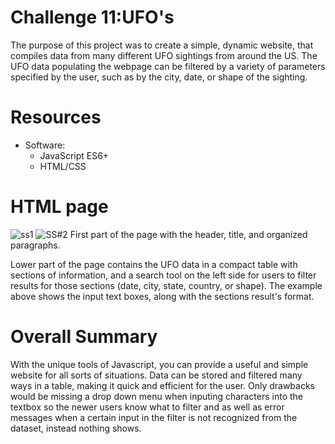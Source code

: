 # Challenge 11:UFO's
The purpose of this project was to create a simple, dynamic website, that compiles data from many different UFO sightings from around the US. The UFO data populating the webpage can be filtered by a variety of parameters specified by the user, such as by the city, date, or shape of the sighting.

# Resources
* Software:
  * JavaScript ES6+
  * HTML/CSS

# HTML page
![ss1](https://user-images.githubusercontent.com/82550431/135958319-5ff7790b-5af8-431b-b26a-3a659e9029b0.png)
![SS#2](https://user-images.githubusercontent.com/82550431/135958574-6a741182-8ec3-457e-b848-4ba70dce3a64.png)
First part of the page with the header, title, and organized paragraphs.

Lower part of the page contains the UFO data in a compact table with sections of information, and a search tool on the left side for users to filter results for those sections (date, city, state, country, or shape). The example above shows the input text boxes, along with the sections result's format.

# Overall Summary
With the unique tools of Javascript, you can provide a useful and simple website for all sorts of situations. Data can be stored and filtered many ways in a table, making it quick and efficient for the user. Only drawbacks would be missing a drop down menu when inputing characters into the textbox so the newer users know what to filter and as well as error messages when a certain input in the filter is not recognized from the dataset, instead nothing shows.
